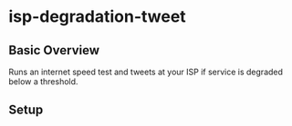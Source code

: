 # isp-degradation-tweet

## Basic Overview

Runs an internet speed test and tweets at your ISP if service is degraded below a threshold.

## Setup

